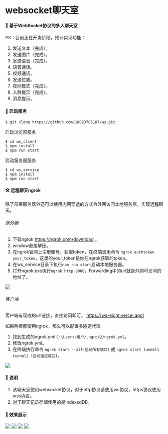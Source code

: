 # websocket聊天室

#### 🚀 基于WebSocket协议的多人聊天室

PS：目前正在开发阶段，预计实现功能：
1. 发送文本（完成）。
2. 发送图片（完成）。
3. 发送语音（完成）。
4. 语音通话。
5. 视频通话。
6. 发送位置。
7. 夜间模式（完成）。
8. 入群提示（完成）。
9. 消息提示。

#### 🚦 启动服务

```
$ git clone https://github.com/18023785187/ws.git
```

启动浏览器服务
```
$ cd ws_client
$ npm install
$ npm run start
```

启动服务器服务
```
$ cd ws_service
$ npm install
$ npm run start
```

#### 🛠️ 远程聊天ngrok

除了部署服务器外还可以使用内网穿透的方式令外网访问本地服务器，实现远程聊天。

###### 服务器

1. 下载ngrok https://ngrok.com/download 。
2. window直接解压。
3. 在ngrok官网上注册账号，获取token，在终端调用命令 `ngrok authtoken your_token`，这里的your_token是你在ngrok获取的token。
4. 在ws_service目录下执行`npm run start`启动本地服务器。
5. 打开ngrok.exe执行`ngrok http 8000`，Forwarding中的url就是外网可访问的地址了。
<img src='./docs/ngrok.png' />

###### 客户端

客户端有现成的url链接，直接访问即可。
https://ws-eight.vercel.app/

如果两者都使用ngrok，那么可以配置多隧道代理
1. 找到生成的ngrok.yml `C:\Users\用户/.ngrok2/ngrok.yml`。
2. 修改ngrok.yml。
3. 在终端执行命令 `ngrok start --all(启动所有端口)` 或 `ngrok start tunnel1 tunnel2 (启动指定端口)`。
<img src='./docs/ngrok-config.png'>

#### 📄 说明

1. 该聊天室使用websocket协议，对于http协议请使用ws协议，https协议使用wss协议。
2. 对于聊天记录存储使用的是indexedDB。

#### 🖖 效果展示
<img src='./docs/home.png'>
<img src='./docs/setting.png'>
<img src='./docs/room.png'>
<img src='./docs/room-night.png'>
